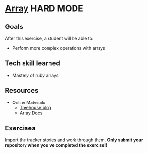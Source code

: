# [Array](http://en.wikipedia.org/wiki/Array_data_structure) HARD MODE

## Goals

After this exercise, a student will be able to:

* Perform more complex operations with arrays

## Tech skill learned

* Mastery of ruby arrays

## Resources

* Online Materials
  * [Treehouse blog](http://blog.teamtreehouse.com/ruby-arrays)
  * [Array Docs](http://www.ruby-doc.org/core-2.1.2/Array.html)
    

## Exercises

Import the tracker stories and work through them. **Only submit your repository when you've completed the exercise!!**

